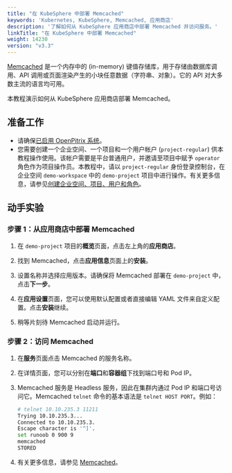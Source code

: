 ```yaml
---
title: "在 KubeSphere 中部署 Memcached"
keywords: 'Kubernetes, KubeSphere, Memcached, 应用商店'
description: '了解如何从 KubeSphere 应用商店中部署 Memcached 并访问服务。'
linkTitle: "在 KubeSphere 中部署 Memcached"
weight: 14230
version: "v3.3"
---
```

[Memcached](https://memcached.org/) 是一个内存中的 (in-memory) 键值存储库，用于存储由数据库调用、API 调用或页面渲染产生的小块任意数据（字符串、对象）。它的 API 对大多数主流的语言均可用。

本教程演示如何从 KubeSphere 应用商店部署 Memcached。

## 准备工作

- 请确保[已启用 OpenPitrix 系统](../../../pluggable-components/app-store/)。
- 您需要创建一个企业空间、一个项目和一个用户帐户 (`project-regular`) 供本教程操作使用。该帐户需要是平台普通用户，并邀请至项目中赋予 `operator` 角色作为项目操作员。本教程中，请以 `project-regular` 身份登录控制台，在企业空间 `demo-workspace` 中的 `demo-project` 项目中进行操作。有关更多信息，请参见[创建企业空间、项目、用户和角色](../../../quick-start/create-workspace-and-project/)。

## 动手实验

### 步骤 1：从应用商店中部署 Memcached

1. 在 `demo-project` 项目的**概览**页面，点击左上角的**应用商店**。

2. 找到 Memcached，点击**应用信息**页面上的**安装**。

3. 设置名称并选择应用版本。请确保将 Memcached 部署在 `demo-project` 中，点击**下一步**。

4. 在**应用设置**页面，您可以使用默认配置或者直接编辑 YAML 文件来自定义配置。点击**安装**继续。

5. 稍等片刻待 Memcached 启动并运行。


### 步骤 2：访问 Memcached

1. 在**服务**页面点击 Memcached 的服务名称。

2. 在详情页面，您可以分别在**端口**和**容器组**下找到端口号和 Pod IP。

3. Memcached 服务是 Headless 服务，因此在集群内通过 Pod IP 和端口号访问它。Memcached `telnet` 命令的基本语法是 `telnet HOST PORT`。例如：

   ```bash
   # telnet 10.10.235.3 11211
   Trying 10.10.235.3...
   Connected to 10.10.235.3.
   Escape character is '^]'.
   set runoob 0 900 9
   memcached
   STORED
   ```

4. 有关更多信息，请参见 [Memcached](https://memcached.org/)。